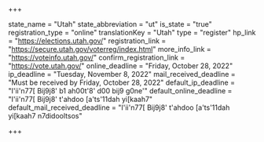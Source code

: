 +++

state_name = "Utah"
state_abbreviation = "ut"
is_state = "true"
registration_type = "online"
translationKey = "Utah"
type = "register"
hp_link = "https://elections.utah.gov/"
registration_link = "https://secure.utah.gov/voterreg/index.html"
more_info_link = "https://voteinfo.utah.gov/"
confirm_registration_link = "https://vote.utah.gov/"
online_deadline = "Friday, October 28, 2022"
ip_deadline = "Tuesday, November 8, 2022"
mail_received_deadline = "Must be received by Friday, October 28, 2022"
default_ip_deadline = "I'ii'n77[ Bij9j8' b1 ah00t'8' d00 bij9 g0ne'"
default_online_deadline = "I'ii'n77[ Bij9j8' t'ahdoo [a'ts'11dah yi[kaah7"
default_mail_received_deadline = "I'ii'n77[ Bij9j8' t'ahdoo [a'ts'11dah yi[kaah7 n7didooltsos"

+++